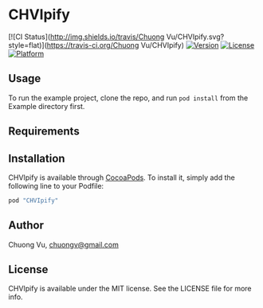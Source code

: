 # CHVIpify

[![CI Status](http://img.shields.io/travis/Chuong Vu/CHVIpify.svg?style=flat)](https://travis-ci.org/Chuong Vu/CHVIpify)
[![Version](https://img.shields.io/cocoapods/v/CHVIpify.svg?style=flat)](http://cocoapods.org/pods/CHVIpify)
[![License](https://img.shields.io/cocoapods/l/CHVIpify.svg?style=flat)](http://cocoapods.org/pods/CHVIpify)
[![Platform](https://img.shields.io/cocoapods/p/CHVIpify.svg?style=flat)](http://cocoapods.org/pods/CHVIpify)

## Usage

To run the example project, clone the repo, and run `pod install` from the Example directory first.

## Requirements

## Installation

CHVIpify is available through [CocoaPods](http://cocoapods.org). To install
it, simply add the following line to your Podfile:

```ruby
pod "CHVIpify"
```

## Author

Chuong Vu, chuongv@gmail.com

## License

CHVIpify is available under the MIT license. See the LICENSE file for more info.
